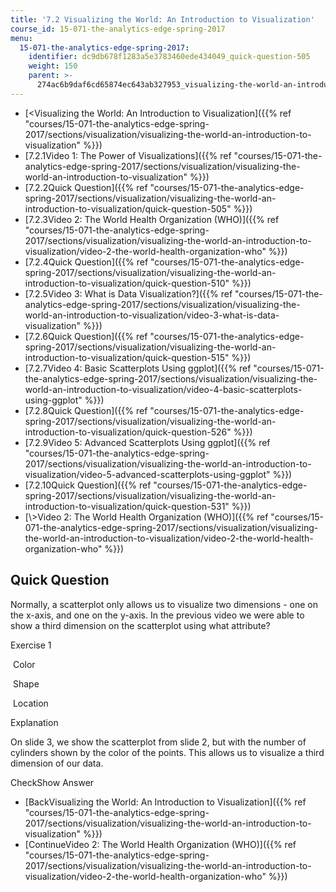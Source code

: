 ```yaml
---
title: '7.2 Visualizing the World: An Introduction to Visualization'
course_id: 15-071-the-analytics-edge-spring-2017
menu:
  15-071-the-analytics-edge-spring-2017:
    identifier: dc9db678f1283a5e3783460ede434049_quick-question-505
    weight: 150
    parent: >-
      274ac6b9daf6cd65874ec643ab327953_visualizing-the-world-an-introduction-to-visualization
---
```

*   [<Visualizing the World: An Introduction to Visualization]({{% ref "courses/15-071-the-analytics-edge-spring-2017/sections/visualization/visualizing-the-world-an-introduction-to-visualization" %}})
*   [7.2.1Video 1: The Power of Visualizations]({{% ref "courses/15-071-the-analytics-edge-spring-2017/sections/visualization/visualizing-the-world-an-introduction-to-visualization" %}})
*   [7.2.2Quick Question]({{% ref "courses/15-071-the-analytics-edge-spring-2017/sections/visualization/visualizing-the-world-an-introduction-to-visualization/quick-question-505" %}})
*   [7.2.3Video 2: The World Health Organization (WHO)]({{% ref "courses/15-071-the-analytics-edge-spring-2017/sections/visualization/visualizing-the-world-an-introduction-to-visualization/video-2-the-world-health-organization-who" %}})
*   [7.2.4Quick Question]({{% ref "courses/15-071-the-analytics-edge-spring-2017/sections/visualization/visualizing-the-world-an-introduction-to-visualization/quick-question-510" %}})
*   [7.2.5Video 3: What is Data Visualization?]({{% ref "courses/15-071-the-analytics-edge-spring-2017/sections/visualization/visualizing-the-world-an-introduction-to-visualization/video-3-what-is-data-visualization" %}})
*   [7.2.6Quick Question]({{% ref "courses/15-071-the-analytics-edge-spring-2017/sections/visualization/visualizing-the-world-an-introduction-to-visualization/quick-question-515" %}})
*   [7.2.7Video 4: Basic Scatterplots Using ggplot]({{% ref "courses/15-071-the-analytics-edge-spring-2017/sections/visualization/visualizing-the-world-an-introduction-to-visualization/video-4-basic-scatterplots-using-ggplot" %}})
*   [7.2.8Quick Question]({{% ref "courses/15-071-the-analytics-edge-spring-2017/sections/visualization/visualizing-the-world-an-introduction-to-visualization/quick-question-526" %}})
*   [7.2.9Video 5: Advanced Scatterplots Using ggplot]({{% ref "courses/15-071-the-analytics-edge-spring-2017/sections/visualization/visualizing-the-world-an-introduction-to-visualization/video-5-advanced-scatterplots-using-ggplot" %}})
*   [7.2.10Quick Question]({{% ref "courses/15-071-the-analytics-edge-spring-2017/sections/visualization/visualizing-the-world-an-introduction-to-visualization/quick-question-531" %}})
*   [\\>Video 2: The World Health Organization (WHO)]({{% ref "courses/15-071-the-analytics-edge-spring-2017/sections/visualization/visualizing-the-world-an-introduction-to-visualization/video-2-the-world-health-organization-who" %}})

Quick Question
--------------

Normally, a scatterplot only allows us to visualize two dimensions - one on the x-axis, and one on the y-axis. In the previous video we were able to show a third dimension on the scatterplot using what attribute?

Exercise 1

&nbsp;Color&nbsp;

&nbsp;Shape&nbsp;

&nbsp;Location&nbsp;

Explanation

On slide 3, we show the scatterplot from slide 2, but with the number of cylinders shown by the color of the points. This allows us to visualize a third dimension of our data.

CheckShow Answer

*   [BackVisualizing the World: An Introduction to Visualization]({{% ref "courses/15-071-the-analytics-edge-spring-2017/sections/visualization/visualizing-the-world-an-introduction-to-visualization" %}})
*   [ContinueVideo 2: The World Health Organization (WHO)]({{% ref "courses/15-071-the-analytics-edge-spring-2017/sections/visualization/visualizing-the-world-an-introduction-to-visualization/video-2-the-world-health-organization-who" %}})